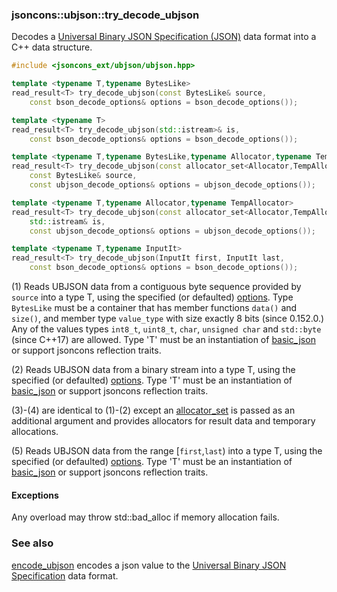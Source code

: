 ### jsoncons::ubjson::try_decode_ubjson

Decodes a [Universal Binary JSON Specification (JSON)](http://ubjson.org/) data format into a C++ data structure.

```cpp
#include <jsoncons_ext/ubjson/ubjson.hpp>

template <typename T,typename BytesLike>
read_result<T> try_decode_ubjson(const BytesLike& source,
    const bson_decode_options& options = bson_decode_options());               (1) (since 1.4.0)

template <typename T>
read_result<T> try_decode_ubjson(std::istream>& is,
    const bson_decode_options& options = bson_decode_options());               (2) (since 1.4.0)

template <typename T,typename BytesLike,typename Allocator,typename TempAllocator>
read_result<T> try_decode_ubjson(const allocator_set<Allocator,TempAllocator>& alloc_set,
    const BytesLike& source,
    const ubjson_decode_options& options = ubjson_decode_options());           (3) (since 1.4.0)

template <typename T,typename Allocator,typename TempAllocator>
read_result<T> try_decode_ubjson(const allocator_set<Allocator,TempAllocator>& alloc_set,
    std::istream& is,
    const ubjson_decode_options& options = ubjson_decode_options());           (4) (since 1.4.0)

template <typename T,typename InputIt>
read_result<T> try_decode_ubjson(InputIt first, InputIt last,
    const bson_decode_options& options = bson_decode_options());               (5) (since 1.4.0)
```

(1) Reads UBJSON data from a contiguous byte sequence provided by `source` into a type T, using the specified (or defaulted) [options](ubjson_options.md). 
Type `BytesLike` must be a container that has member functions `data()` and `size()`, 
and member type `value_type` with size exactly 8 bits (since 0.152.0.)
Any of the values types `int8_t`, `uint8_t`, `char`, `unsigned char` and `std::byte` (since C++17) are allowed.
Type 'T' must be an instantiation of [basic_json](../basic_json.md) or support jsoncons reflection traits.

(2) Reads UBJSON data from a binary stream into a type T, using the specified (or defaulted) [options](ubjson_options.md). 
Type 'T' must be an instantiation of [basic_json](../basic_json.md) or support jsoncons reflection traits.

(3)-(4) are identical to (1)-(2) except an [allocator_set](allocator_set.md) is passed as an additional argument and
provides allocators for result data and temporary allocations.

(5) Reads UBJSON data from the range [`first`,`last`) into a type T, using the specified (or defaulted) [options](ubjson_options.md). 
Type 'T' must be an instantiation of [basic_json](../basic_json.md) or support jsoncons reflection traits.

#### Exceptions

Any overload may throw std::bad_alloc if memory allocation fails.

### See also

[encode_ubjson](encode_ubjson.md) encodes a json value to the [Universal Binary JSON Specification](http://ubjson.org/) data format.


